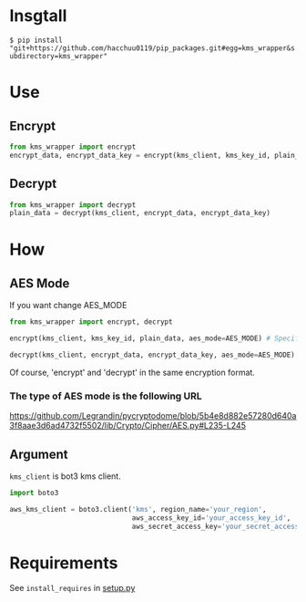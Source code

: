 # Insgtall
`$ pip install "git+https://github.com/hacchuu0119/pip_packages.git#egg=kms_wrapper&subdirectory=kms_wrapper"`

# Use

## Encrypt

```python
from kms_wrapper import encrypt
encrypt_data, encrypt_data_key = encrypt(kms_client, kms_key_id, plain_data)
```

## Decrypt
```python
from kms_wrapper import decrypt
plain_data = decrypt(kms_client, encrypt_data, encrypt_data_key)
```

# How
## AES Mode
If you want change AES_MODE

```python
from kms_wrapper import encrypt, decrypt

encrypt(kms_client, kms_key_id, plain_data, aes_mode=AES_MODE) # Specify 'aes_mode'

decrypt(kms_client, encrypt_data, encrypt_data_key, aes_mode=AES_MODE) # Specify 'aes_mode'
```

Of course, 'encrypt' and 'decrypt' in the same encryption format.

### The type of AES mode is the following URL
https://github.com/Legrandin/pycryptodome/blob/5b4e8d882e57280d640a3f8aae3d6ad4732f5502/lib/Crypto/Cipher/AES.py#L235-L245

## Argument
`kms_client` is bot3 kms client.
```python
import boto3

aws_kms_client = boto3.client('kms', region_name='your_region',
                              aws_access_key_id='your_access_key_id',
                              aws_secret_access_key='your_secret_access_key')
``` 

# Requirements
See `install_requires` in [setup.py](./setup.py) 

